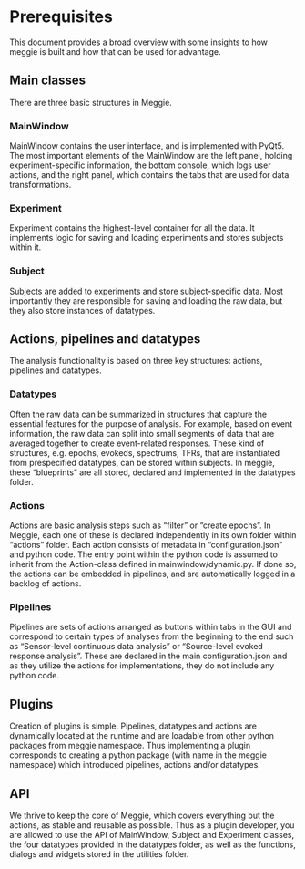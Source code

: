 # Prerequisites

This document provides a broad overview with some insights to how meggie is built and how that can be used for advantage.

## Main classes
There are three basic structures in Meggie.

### MainWindow
MainWindow contains the user interface, and is implemented with PyQt5. The most important elements of the MainWindow are the left panel, holding experiment-specific information, the bottom console, which logs user actions, and the right panel, which contains the tabs that are used for data transformations.

### Experiment
Experiment contains the highest-level container for all the data. It implements logic for saving and loading experiments and stores subjects within it.

### Subject
Subjects are added to experiments and store subject-specific data. Most importantly they are responsible for saving and loading the raw data, but they also store instances of datatypes.

## Actions, pipelines and datatypes
The analysis functionality is based on three key structures: actions, pipelines and datatypes.

### Datatypes
Often the raw data can be summarized in structures that capture the essential features for the purpose of analysis. For example, based on event information, the raw data can split into small segments of data that are averaged together to create event-related responses. These kind of structures, e.g. epochs, evokeds, spectrums, TFRs, that are instantiated from prespecified datatypes, can be stored within subjects. In meggie, these “blueprints” are all stored, declared and implemented in the datatypes folder.

### Actions
Actions are basic analysis steps such as “filter” or “create epochs”. In Meggie, each one of these is declared independently in its own folder within “actions” folder. Each action consists of metadata in “configuration.json” and python code. The entry point within the python code is assumed to inherit from the Action-class defined in mainwindow/dynamic.py. If done so, the actions can be embedded in pipelines, and are automatically logged in a backlog of actions.

### Pipelines
Pipelines are sets of actions arranged as buttons within tabs in the GUI and correspond to certain types of analyses from the beginning to the end such as “Sensor-level continuous data analysis” or “Source-level evoked response analysis”. These are declared in the main configuration.json and as they utilize the actions for implementations, they do not include any python code.

## Plugins
Creation of plugins is simple. Pipelines, datatypes and actions are dynamically located at the runtime and are loadable from other python packages from meggie namespace. Thus implementing a plugin corresponds to creating a python package (with name in the meggie namespace) which introduced pipelines, actions and/or datatypes.

## API
We thrive to keep the core of Meggie, which covers everything but the actions, as stable and reusable as possible. Thus as a plugin developer, you are allowed to use the API of MainWindow, Subject and Experiment classes, the four datatypes provided in the datatypes folder, as well as the functions, dialogs and widgets stored in the utilities folder.
